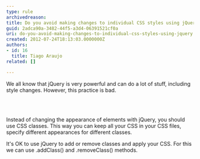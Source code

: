 ```yaml
---
type: rule
archivedreason: 
title: Do you avoid making changes to individual CSS styles using jQuery?
guid: 2adca90a-3482-44f5-a3d4-06391521cf0a
uri: do-you-avoid-making-changes-to-individual-css-styles-using-jquery
created: 2012-07-24T18:13:03.0000000Z
authors:
- id: 16
  title: Tiago Araujo
related: []

---
```



<p>We all know that jQuery is very powerful and can do a lot of stuff, including style changes. However, this practice is bad.</p>
<br><excerpt class='endintro'></excerpt><br>
<p>Instead of changing the appearance of elements with jQuery, you should use CSS classes. This way you can keep all your CSS in your CSS files, specify different appearances for different classes.</p>

<p>It's OK to use jQuery to add or remove classes and apply your CSS. For this we can use .addClass() and .removeClass() methods.</p>


